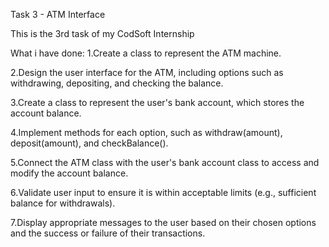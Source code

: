 Task 3 - ATM Interface

This is the 3rd task of my CodSoft Internship

What i have done: 1.Create a class to represent the ATM machine.

2.Design the user interface for the ATM, including options such as withdrawing, depositing, and checking the balance.

3.Create a class to represent the user's bank account, which stores the account balance.

4.Implement methods for each option, such as withdraw(amount), deposit(amount), and checkBalance().

5.Connect the ATM class with the user's bank account class to access and modify the account balance.

6.Validate user input to ensure it is within acceptable limits (e.g., sufficient balance for withdrawals).

7.Display appropriate messages to the user based on their chosen options and the success or failure of their transactions.
